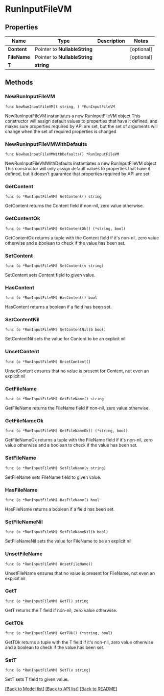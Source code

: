 # RunInputFileVM

## Properties

Name | Type | Description | Notes
------------ | ------------- | ------------- | -------------
**Content** | Pointer to **NullableString** |  | [optional] 
**FileName** | Pointer to **NullableString** |  | [optional] 
**T** | **string** |  | 

## Methods

### NewRunInputFileVM

`func NewRunInputFileVM(t string, ) *RunInputFileVM`

NewRunInputFileVM instantiates a new RunInputFileVM object
This constructor will assign default values to properties that have it defined,
and makes sure properties required by API are set, but the set of arguments
will change when the set of required properties is changed

### NewRunInputFileVMWithDefaults

`func NewRunInputFileVMWithDefaults() *RunInputFileVM`

NewRunInputFileVMWithDefaults instantiates a new RunInputFileVM object
This constructor will only assign default values to properties that have it defined,
but it doesn't guarantee that properties required by API are set

### GetContent

`func (o *RunInputFileVM) GetContent() string`

GetContent returns the Content field if non-nil, zero value otherwise.

### GetContentOk

`func (o *RunInputFileVM) GetContentOk() (*string, bool)`

GetContentOk returns a tuple with the Content field if it's non-nil, zero value otherwise
and a boolean to check if the value has been set.

### SetContent

`func (o *RunInputFileVM) SetContent(v string)`

SetContent sets Content field to given value.

### HasContent

`func (o *RunInputFileVM) HasContent() bool`

HasContent returns a boolean if a field has been set.

### SetContentNil

`func (o *RunInputFileVM) SetContentNil(b bool)`

 SetContentNil sets the value for Content to be an explicit nil

### UnsetContent
`func (o *RunInputFileVM) UnsetContent()`

UnsetContent ensures that no value is present for Content, not even an explicit nil
### GetFileName

`func (o *RunInputFileVM) GetFileName() string`

GetFileName returns the FileName field if non-nil, zero value otherwise.

### GetFileNameOk

`func (o *RunInputFileVM) GetFileNameOk() (*string, bool)`

GetFileNameOk returns a tuple with the FileName field if it's non-nil, zero value otherwise
and a boolean to check if the value has been set.

### SetFileName

`func (o *RunInputFileVM) SetFileName(v string)`

SetFileName sets FileName field to given value.

### HasFileName

`func (o *RunInputFileVM) HasFileName() bool`

HasFileName returns a boolean if a field has been set.

### SetFileNameNil

`func (o *RunInputFileVM) SetFileNameNil(b bool)`

 SetFileNameNil sets the value for FileName to be an explicit nil

### UnsetFileName
`func (o *RunInputFileVM) UnsetFileName()`

UnsetFileName ensures that no value is present for FileName, not even an explicit nil
### GetT

`func (o *RunInputFileVM) GetT() string`

GetT returns the T field if non-nil, zero value otherwise.

### GetTOk

`func (o *RunInputFileVM) GetTOk() (*string, bool)`

GetTOk returns a tuple with the T field if it's non-nil, zero value otherwise
and a boolean to check if the value has been set.

### SetT

`func (o *RunInputFileVM) SetT(v string)`

SetT sets T field to given value.



[[Back to Model list]](../README.md#documentation-for-models) [[Back to API list]](../README.md#documentation-for-api-endpoints) [[Back to README]](../README.md)


